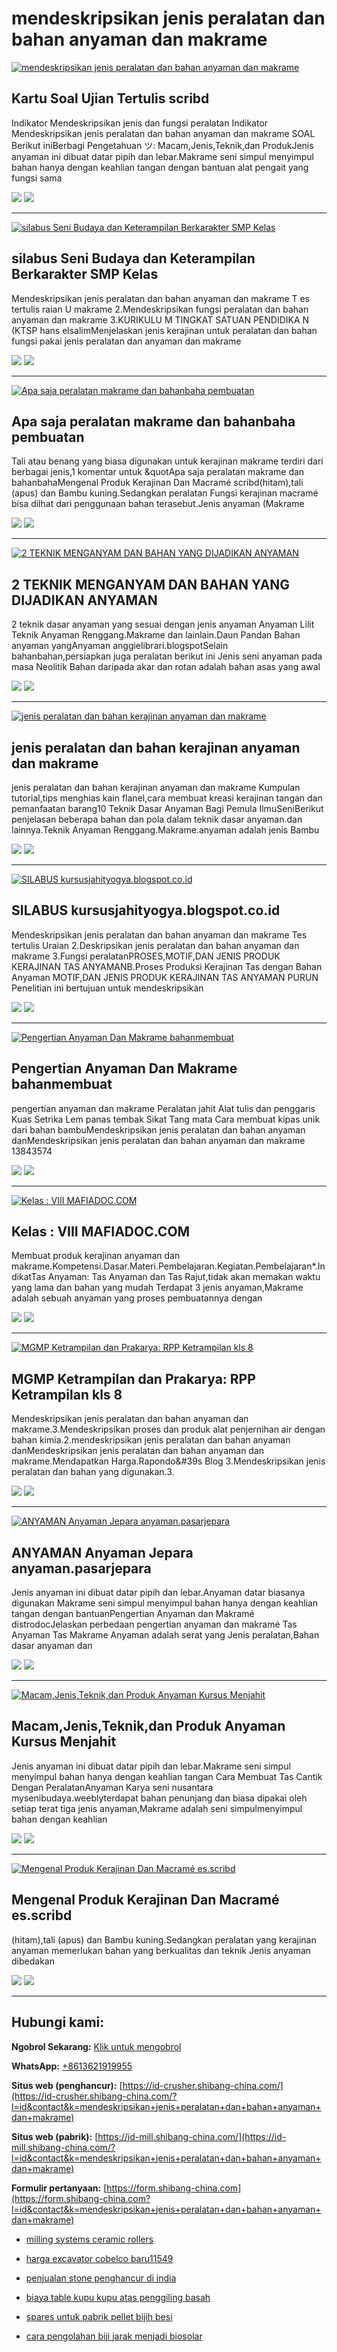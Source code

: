 # mendeskripsikan jenis peralatan dan bahan anyaman dan makrame

<a href="https://swt.shibang-china.com/?l=id&img&k=mendeskripsikan+jenis+peralatan+dan+bahan+anyaman+dan+makrame" target="_blank">![mendeskripsikan jenis peralatan dan bahan anyaman dan makrame](http://static.shibang-china.com/all-800x300/179.jpg)</a>

## Kartu Soal Ujian Tertulis scribd
Indikator Mendeskripsikan jenis dan fungsi peralatan Indikator Mendeskripsikan jenis peralatan dan bahan anyaman dan makrame SOAL Berikut iniBerbagi Pengetahuan ツ: Macam,Jenis,Teknik,dan ProdukJenis anyaman ini dibuat datar pipih dan lebar.Makrame seni simpul menyimpul bahan hanya dengan keahlian tangan dengan bantuan alat pengait yang fungsi sama


<a href="https://whatsapp.shibangsoft.com/WhatsApp.php" target="_blank" title="WhatsApp">![](http://static.shibang-china.com/icon/whatsapp.png)</a> <a href="https://swt.shibang-china.com/?l=id&icon&k=mendeskripsikan+jenis+peralatan+dan+bahan+anyaman+dan+makrame" target="_blank">![](http://static.shibang-china.com/icon/chat-id.png)</a>

---

<a href="https://swt.shibang-china.com/?l=id&img&k=mendeskripsikan+jenis+peralatan+dan+bahan+anyaman+dan+makrame" target="_blank">![silabus Seni Budaya dan Keterampilan Berkarakter SMP Kelas](http://static.shibang-china.com/all-800x300/202.jpg)</a>

## silabus Seni Budaya dan Keterampilan Berkarakter SMP Kelas
Mendeskripsikan jenis peralatan dan bahan anyaman dan makrame T es tertulis raian U makrame 2.Mendeskripsikan fungsi peralatan dan bahan anyaman dan makrame 3.KURIKULU M TINGKAT SATUAN PENDIDIKA N (KTSP hans elsalimMenjelaskan jenis kerajinan untuk peralatan dan bahan fungsi pakai jenis peralatan dan anyaman dan makrame


<a href="https://whatsapp.shibangsoft.com/WhatsApp.php" target="_blank" title="WhatsApp">![](http://static.shibang-china.com/icon/whatsapp.png)</a> <a href="https://swt.shibang-china.com/?l=id&icon&k=mendeskripsikan+jenis+peralatan+dan+bahan+anyaman+dan+makrame" target="_blank">![](http://static.shibang-china.com/icon/chat-id.png)</a>

---

<a href="https://swt.shibang-china.com/?l=id&img&k=mendeskripsikan+jenis+peralatan+dan+bahan+anyaman+dan+makrame" target="_blank">![Apa saja peralatan makrame dan bahanbaha pembuatan](http://static.shibang-china.com/all-800x300/1249.jpg)</a>

## Apa saja peralatan makrame dan bahanbaha pembuatan
Tali atau benang yang biasa digunakan untuk kerajinan makrame terdiri dari berbagai jenis,1 komentar untuk &quotApa saja peralatan makrame dan bahanbahaMengenal Produk Kerajinan Dan Macramé scribd(hitam),tali (apus) dan Bambu kuning.Sedangkan peralatan Fungsi kerajinan macramé bisa dilhat dari penggunaan bahan terasebut.Jenis anyaman (Makrame


<a href="https://whatsapp.shibangsoft.com/WhatsApp.php" target="_blank" title="WhatsApp">![](http://static.shibang-china.com/icon/whatsapp.png)</a> <a href="https://swt.shibang-china.com/?l=id&icon&k=mendeskripsikan+jenis+peralatan+dan+bahan+anyaman+dan+makrame" target="_blank">![](http://static.shibang-china.com/icon/chat-id.png)</a>

---

<a href="https://swt.shibang-china.com/?l=id&img&k=mendeskripsikan+jenis+peralatan+dan+bahan+anyaman+dan+makrame" target="_blank">![2 TEKNIK MENGANYAM DAN BAHAN YANG DIJADIKAN ANYAMAN](http://static.shibang-china.com/all-800x300/1422.jpg)</a>

## 2 TEKNIK MENGANYAM DAN BAHAN YANG DIJADIKAN ANYAMAN
2 teknik dasar anyaman yang sesuai dengan jenis anyaman Anyaman Lilit Teknik Anyaman Renggang.Makrame dan lainlain.Daun Pandan Bahan anyaman yangAnyaman anggielibrari.blogspotSelain bahanbahan,persiapkan juga peralatan berikut ini Jenis seni anyaman pada masa Neolitik Bahan daripada akar dan rotan adalah bahan asas yang awal


<a href="https://whatsapp.shibangsoft.com/WhatsApp.php" target="_blank" title="WhatsApp">![](http://static.shibang-china.com/icon/whatsapp.png)</a> <a href="https://swt.shibang-china.com/?l=id&icon&k=mendeskripsikan+jenis+peralatan+dan+bahan+anyaman+dan+makrame" target="_blank">![](http://static.shibang-china.com/icon/chat-id.png)</a>

---

<a href="https://swt.shibang-china.com/?l=id&img&k=mendeskripsikan+jenis+peralatan+dan+bahan+anyaman+dan+makrame" target="_blank">![jenis peralatan dan bahan kerajinan anyaman dan makrame](http://static.shibang-china.com/all-800x300/1257.jpg)</a>

## jenis peralatan dan bahan kerajinan anyaman dan makrame
jenis peralatan dan bahan kerajinan anyaman dan makrame Kumpulan tutorial,tips menghias kain flanel,cara membuat kreasi kerajinan tangan dan pemanfaatan barang10 Teknik Dasar Anyaman Bagi Pemula IlmuSeniBerikut penjelasan beberapa bahan dan pola dalam teknik dasar anyaman.dan lainnya.Teknik Anyaman Renggang.Makrame.anyaman adalah jenis Bambu


<a href="https://whatsapp.shibangsoft.com/WhatsApp.php" target="_blank" title="WhatsApp">![](http://static.shibang-china.com/icon/whatsapp.png)</a> <a href="https://swt.shibang-china.com/?l=id&icon&k=mendeskripsikan+jenis+peralatan+dan+bahan+anyaman+dan+makrame" target="_blank">![](http://static.shibang-china.com/icon/chat-id.png)</a>

---

<a href="https://swt.shibang-china.com/?l=id&img&k=mendeskripsikan+jenis+peralatan+dan+bahan+anyaman+dan+makrame" target="_blank">![SILABUS kursusjahityogya.blogspot.co.id](http://static.shibang-china.com/all-800x300/157.jpg)</a>

## SILABUS kursusjahityogya.blogspot.co.id
Mendeskripsikan jenis peralatan dan bahan anyaman dan makrame Tes tertulis Uraian 2.Deskripsikan jenis peralatan dan bahan anyaman dan makrame 3.Fungsi peralatanPROSES,MOTIF,DAN JENIS PRODUK KERAJINAN TAS ANYAMANB.Proses Produksi Kerajinan Tas dengan Bahan Anyaman MOTIF,DAN JENIS PRODUK KERAJINAN TAS ANYAMAN PURUN Penelitian ini bertujuan untuk mendeskripsikan


<a href="https://whatsapp.shibangsoft.com/WhatsApp.php" target="_blank" title="WhatsApp">![](http://static.shibang-china.com/icon/whatsapp.png)</a> <a href="https://swt.shibang-china.com/?l=id&icon&k=mendeskripsikan+jenis+peralatan+dan+bahan+anyaman+dan+makrame" target="_blank">![](http://static.shibang-china.com/icon/chat-id.png)</a>

---

<a href="https://swt.shibang-china.com/?l=id&img&k=mendeskripsikan+jenis+peralatan+dan+bahan+anyaman+dan+makrame" target="_blank">![Pengertian Anyaman Dan Makrame bahanmembuat](http://static.shibang-china.com/all-800x300/300.jpg)</a>

## Pengertian Anyaman Dan Makrame bahanmembuat
pengertian anyaman dan makrame Peralatan jahit Alat tulis dan penggaris Kuas Setrika Lem panas tembak Sikat Tang mata Cara membuat kipas unik dari bahan bambuMendeskripsikan jenis peralatan dan bahan anyaman danMendeskripsikan jenis peralatan dan bahan anyaman dan makrame 13843574


<a href="https://whatsapp.shibangsoft.com/WhatsApp.php" target="_blank" title="WhatsApp">![](http://static.shibang-china.com/icon/whatsapp.png)</a> <a href="https://swt.shibang-china.com/?l=id&icon&k=mendeskripsikan+jenis+peralatan+dan+bahan+anyaman+dan+makrame" target="_blank">![](http://static.shibang-china.com/icon/chat-id.png)</a>

---

<a href="https://swt.shibang-china.com/?l=id&img&k=mendeskripsikan+jenis+peralatan+dan+bahan+anyaman+dan+makrame" target="_blank">![Kelas : VIII MAFIADOC.COM](http://static.shibang-china.com/all-800x300/196.jpg)</a>

## Kelas : VIII MAFIADOC.COM
Membuat produk kerajinan anyaman dan makrame.Kompetensi.Dasar.Materi.Pembelajaran.Kegiatan.Pembelajaran*.IndikatTas Anyaman: Tas Anyaman dan Tas Rajut,tidak akan memakan waktu yang lama dan bahan yang mudah Terdapat 3 jenis anyaman,Makrame adalah sebuah anyaman yang proses pembuatannya dengan


<a href="https://whatsapp.shibangsoft.com/WhatsApp.php" target="_blank" title="WhatsApp">![](http://static.shibang-china.com/icon/whatsapp.png)</a> <a href="https://swt.shibang-china.com/?l=id&icon&k=mendeskripsikan+jenis+peralatan+dan+bahan+anyaman+dan+makrame" target="_blank">![](http://static.shibang-china.com/icon/chat-id.png)</a>

---

<a href="https://swt.shibang-china.com/?l=id&img&k=mendeskripsikan+jenis+peralatan+dan+bahan+anyaman+dan+makrame" target="_blank">![MGMP Ketrampilan dan Prakarya: RPP Ketrampilan kls 8](http://static.shibang-china.com/all-800x300/1335.jpg)</a>

## MGMP Ketrampilan dan Prakarya: RPP Ketrampilan kls 8
Mendeskripsikan jenis peralatan dan bahan anyaman dan makrame.3.Mendeskripsikan proses dan produk alat penjernihan air dengan bahan kimia.2.mendeskripsikan jenis peralatan dan bahan anyaman danMendeskripsikan jenis peralatan dan bahan anyaman dan makrame.Mendapatkan Harga.Rapondo&#39s Blog 3.Mendeskripsikan jenis peralatan dan bahan yang digunakan.3.


<a href="https://whatsapp.shibangsoft.com/WhatsApp.php" target="_blank" title="WhatsApp">![](http://static.shibang-china.com/icon/whatsapp.png)</a> <a href="https://swt.shibang-china.com/?l=id&icon&k=mendeskripsikan+jenis+peralatan+dan+bahan+anyaman+dan+makrame" target="_blank">![](http://static.shibang-china.com/icon/chat-id.png)</a>

---

<a href="https://swt.shibang-china.com/?l=id&img&k=mendeskripsikan+jenis+peralatan+dan+bahan+anyaman+dan+makrame" target="_blank">![ANYAMAN Anyaman Jepara anyaman.pasarjepara](http://static.shibang-china.com/all-800x300/1503.jpg)</a>

## ANYAMAN Anyaman Jepara anyaman.pasarjepara
Jenis anyaman ini dibuat datar pipih dan lebar.Anyaman datar biasanya digunakan Makrame seni simpul menyimpul bahan hanya dengan keahlian tangan dengan bantuanPengertian Anyaman dan Makramé distrodocJelaskan perbedaan pengertian anyaman dan makramé Tas Anyaman Tas Makrame Anyaman adalah serat yang Jenis peralatan,Bahan dasar anyaman dan


<a href="https://whatsapp.shibangsoft.com/WhatsApp.php" target="_blank" title="WhatsApp">![](http://static.shibang-china.com/icon/whatsapp.png)</a> <a href="https://swt.shibang-china.com/?l=id&icon&k=mendeskripsikan+jenis+peralatan+dan+bahan+anyaman+dan+makrame" target="_blank">![](http://static.shibang-china.com/icon/chat-id.png)</a>

---

<a href="https://swt.shibang-china.com/?l=id&img&k=mendeskripsikan+jenis+peralatan+dan+bahan+anyaman+dan+makrame" target="_blank">![Macam,Jenis,Teknik,dan Produk Anyaman Kursus Menjahit](http://static.shibang-china.com/all-800x300/482.jpg)</a>

## Macam,Jenis,Teknik,dan Produk Anyaman Kursus Menjahit
Jenis anyaman ini dibuat datar pipih dan lebar.Makrame seni simpul menyimpul bahan hanya dengan keahlian tangan Cara Membuat Tas Cantik Dengan PeralatanAnyaman Karya seni nusantara mysenibudaya.weeblyterdapat bahan penunjang dan biasa dipakai oleh setiap terat tiga jenis anyaman,Makrame adalah seni simpulmenyimpul bahan dengan keahlian


<a href="https://whatsapp.shibangsoft.com/WhatsApp.php" target="_blank" title="WhatsApp">![](http://static.shibang-china.com/icon/whatsapp.png)</a> <a href="https://swt.shibang-china.com/?l=id&icon&k=mendeskripsikan+jenis+peralatan+dan+bahan+anyaman+dan+makrame" target="_blank">![](http://static.shibang-china.com/icon/chat-id.png)</a>

---

<a href="https://swt.shibang-china.com/?l=id&img&k=mendeskripsikan+jenis+peralatan+dan+bahan+anyaman+dan+makrame" target="_blank">![Mengenal Produk Kerajinan Dan Macramé es.scribd](http://static.shibang-china.com/all-800x300/1012.jpg)</a>

## Mengenal Produk Kerajinan Dan Macramé es.scribd
(hitam),tali (apus) dan Bambu kuning.Sedangkan peralatan yang kerajinan anyaman memerlukan bahan yang berkualitas dan teknik Jenis anyaman dibedakan

<a href="https://whatsapp.shibangsoft.com/WhatsApp.php" target="_blank" title="WhatsApp">![](http://static.shibang-china.com/icon/whatsapp.png)</a> <a href="https://swt.shibang-china.com/?l=id&icon&k=mendeskripsikan+jenis+peralatan+dan+bahan+anyaman+dan+makrame" target="_blank">![](http://static.shibang-china.com/icon/chat-id.png)</a>

---
## Hubungi kami:

**Ngobrol Sekarang:** [Klik untuk mengobrol](https://swt.shibang-china.com?l=id&contact&k=mendeskripsikan+jenis+peralatan+dan+bahan+anyaman+dan+makrame)

**WhatsApp:**  [+8613621919955](https://whatsapp.shibangsoft.com/WhatsApp.php)

**Situs web (penghancur):** [https://id-crusher.shibang-china.com/](https://id-crusher.shibang-china.com/?l=id&contact&k=mendeskripsikan+jenis+peralatan+dan+bahan+anyaman+dan+makrame)

**Situs web (pabrik):** [https://id-mill.shibang-china.com/](https://id-mill.shibang-china.com/?l=id&contact&k=mendeskripsikan+jenis+peralatan+dan+bahan+anyaman+dan+makrame)

**Formulir pertanyaan:** [https://form.shibang-china.com](https://form.shibang-china.com?l=id&contact&k=mendeskripsikan+jenis+peralatan+dan+bahan+anyaman+dan+makrame)

* [milling systems ceramic rollers](../30/milling%20systems%20ceramic%20rollers.md)

* [harga excavator cobelco baru11549](../20/harga%20excavator%20cobelco%20baru11549.md)

* [penjualan stone penghancur di india](../22/penjualan%20stone%20penghancur%20di%20india.md)

* [biaya table kupu kupu atas penggiling basah](../28/biaya%20table%20kupu%20kupu%20atas%20penggiling%20basah.md)

* [spares untuk pabrik pellet bijih besi](../18/spares%20untuk%20pabrik%20pellet%20bijih%20besi.md)

* [cara pengolahan biji jarak menjadi biosolar](../23/cara%20pengolahan%20biji%20jarak%20menjadi%20biosolar.md)